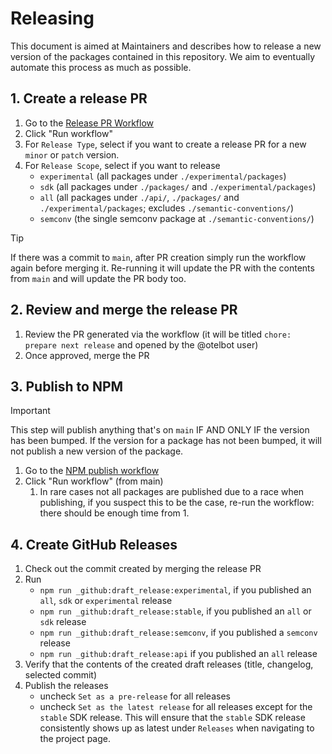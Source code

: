 # Releasing

This document is aimed at Maintainers and describes how to release a new version of the packages contained in this repository.
We aim to eventually automate this process as much as possible.

## 1. Create a release PR

1. Go to the [Release PR Workflow](https://github.com/open-telemetry/opentelemetry-js/actions/workflows/create-or-update-release-pr.yml)
2. Click "Run workflow"
3. For `Release Type`, select if you want to create a release PR for a new `minor` or `patch` version.
4. For `Release Scope`, select if you want to release
   - `experimental` (all packages under `./experimental/packages`)
   - `sdk` (all packages under `./packages/` and `./experimental/packages`)
   - `all` (all packages under `./api/`, `./packages/` and `./experimental/packages`; excludes `./semantic-conventions/`)
   - `semconv` (the single semconv package at `./semantic-conventions/`)

> [!TIP]
> If there was a commit to `main`, after PR creation simply run the workflow again before merging it.
> Re-running it will update the PR with the contents from `main` and will update the PR body too.

## 2. Review and merge the release PR

1. Review the PR generated via the workflow (it will be titled `chore: prepare next release` and opened by the @otelbot user)
2. Once approved, merge the PR

## 3. Publish to NPM

> [!IMPORTANT]
> This step will publish anything that's on `main` IF AND ONLY IF the version has been bumped. If the version for a package
> has not been bumped, it will not publish a new version of the package.

1. Go to the [NPM publish workflow](https://github.com/open-telemetry/opentelemetry-js/actions/workflows/publish-to-npm.yml)
2. Click "Run workflow" (from main)
   1. In rare cases not all packages are published due to a race when publishing, if you suspect this to
      be the case, re-run the workflow: there should be enough time from 1.

## 4. Create GitHub Releases

1. Check out the commit created by merging the release PR
2. Run
   - `npm run _github:draft_release:experimental`, if you published an `all`, `sdk` or `experimental` release
   - `npm run _github:draft_release:stable`, if you published an `all` or `sdk` release
   - `npm run _github:draft_release:semconv`, if you published a `semconv` release
   - `npm run _github:draft_release:api` if you published an `all` release
3. Verify that the contents of the created draft releases (title, changelog, selected commit)
4. Publish the releases
   - uncheck `Set as a pre-release` for all releases
   - uncheck `Set as the latest release` for all releases except for the `stable` SDK release. This will ensure that the
     `stable` SDK release consistently shows up as latest under `Releases` when navigating to the project page.
